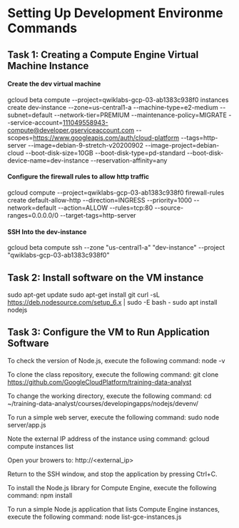 # Setting Up Development Environme Commands

## Task 1: Creating a Compute Engine Virtual Machine Instance

#### Create the dev virtual machine
gcloud beta compute --project=qwiklabs-gcp-03-ab1383c938f0 instances create dev-instance --zone=us-central1-a --machine-type=e2-medium --subnet=default --network-tier=PREMIUM --maintenance-policy=MIGRATE --service-account=111049558943-compute@developer.gserviceaccount.com --scopes=https://www.googleapis.com/auth/cloud-platform --tags=http-server --image=debian-9-stretch-v20200902 --image-project=debian-cloud --boot-disk-size=10GB --boot-disk-type=pd-standard --boot-disk-device-name=dev-instance --reservation-affinity=any

#### Configure the firewall rules to allow http traffic
gcloud compute --project=qwiklabs-gcp-03-ab1383c938f0 firewall-rules create default-allow-http --direction=INGRESS --priority=1000 --network=default --action=ALLOW --rules=tcp:80 --source-ranges=0.0.0.0/0 --target-tags=http-server

#### SSH Into the dev-instance
gcloud beta compute ssh --zone "us-central1-a" "dev-instance" --project "qwiklabs-gcp-03-ab1383c938f0"


## Task 2: Install software on the VM instance

sudo apt-get update
sudo apt-get install git
curl -sL https://deb.nodesource.com/setup_6.x | sudo -E bash -
sudo apt install nodejs

## Task 3: Configure the VM to Run Application Software

To check the version of Node.js, execute the following command:
node -v

To clone the class repository, execute the following command:
git clone https://github.com/GoogleCloudPlatform/training-data-analyst

To change the working directory, execute the following command:
cd ~/training-data-analyst/courses/developingapps/nodejs/devenv/

To run a simple web server, execute the following command:
sudo node server/app.js

Note the external IP address of the instance using command:
gcloud compute instances list

Open your browers to:
http://<external_ip>

Return to the SSH window, and stop the application by pressing Ctrl+C.

To install the Node.js library for Compute Engine, execute the following command:
npm install

To run a simple Node.js application that lists Compute Engine instances, execute the following command:
node list-gce-instances.js